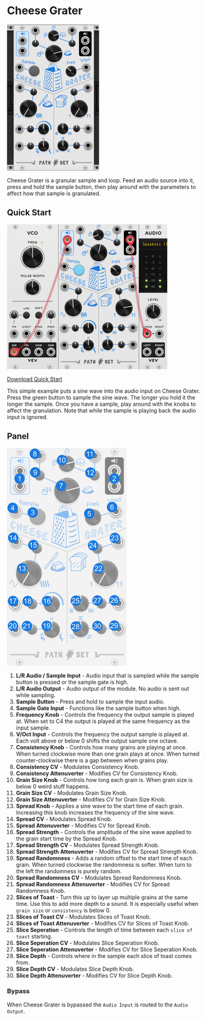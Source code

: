 # Cheese Grater
![Image of CheeseGrater module](../images/CheeseGrater.png)

Cheese Grater is a granular sample and loop. Feed an audio source into it, press and hold the sample button, then play around with the parameters to affect how that sample is granulated.

## Quick Start

![Image of step controls](../images/CheeseGrater/quick_start_1.png)

[Download Quick Start](../examples/CheeseGrater/CheeseGrater_QuickStart.vcvs?raw=true)

This simple example puts a sine wave into the audio input on Cheese Grater. Press the green button to sample the sine wave. The longer you hold it the longer the sample. Once you have a sample, play around with the knobs to affect the granulation. Note that while the sample is playing back the audio input is ignored.

## Panel

![Image of step controls](../images/CheeseGrater/labels.png)

1. **L/R Audio / Sample Input** - Audio input that is sampled while the sample button is pressed or the sample gate is high.
2. **L/R Audio Output** - Audio output of the module. No audio is sent out while sampling.
3. **Sample Button** - Press and hold to sample the input audio. 
4. **Sample Gate Input** - Functions like the sample button when high.
5. **Frequency Knob** - Controls the frequency the output sample is played at. When set to C4 the output is played at the same frequency as the input sample.
6. **V/Oct Input** - Controls the frequency the output sample is played at. Each volt above or below 0 shifts the output sample one octave.
7. **Consistency Knob** - Controls how many grains are playing at once. When turned clockwise more than one grain plays at once. When turned counter-clockwise there is a gap between when grains play.
8. **Consistency CV** - Modulates Consistency Knob.
9. **Consistency Attenuverter** - Modifies CV for Consistency Knob.
10. **Grain Size Knob** - Controls how long each grain is. When grain size is below 0 weird stuff happens.
11. **Grain Size CV** - Modulates Grain Size Knob.
12. **Grain Size Attenuverter** - Modifies CV for Grain Size Knob.
13. **Spread Knob** - Applies a sine wave to the start time of each grain. Increasing this knob increases the frequency of the sine wave. 
14. **Spread CV** - Modulates Spread Knob.
15. **Spread Attenuverter** - Modifies CV for Spread Knob.
16. **Spread Strength** - Controls the amplitude of the sine wave applied to the grain start time by the Spread Knob.
17. **Spread Strength CV** - Modulates Spread Strength Knob.
18. **Spread Strength Attenuverter** - Modifies CV for Spread Strength Knob.
19. **Spread Randomness** - Adds a random offset to the start time of each grain. When turned clockwise the randomness is softer. When turn to the left the randomness is purely random.
20. **Spread Randomness CV** - Modulates Spread Randomness Knob.
21. **Spread Randomness Attenuverter** - Modifies CV for Spread Randomness Knob.
22. **Slices of Toast** - Turn this up to layer up multiple grains at the same time. Use this to add more depth to a sound. It is especially useful when `grain size` or `consistency` is below 0. 
23. **Slices of Toast CV** - Modulates Slices of Toast Knob.
24. **Slices of Toast Attenuverter** - Modifies CV for Slices of Toast Knob.
25. **Slice Seperation** - Controls the length of time between each `slice of toast` starting.
26. **Slice Seperation CV** - Modulates Slice Seperation Knob.
27. **Slice Seperation Attenuverter** - Modifies CV for Slice Seperation Knob.
28. **Slice Depth** - Controls where in the sample each slice of toast comes from.
29. **Slice Depth CV** - Modulates Slice Depth Knob.
30. **Slice Depth Attenuverter** - Modifies CV for Slice Depth Knob.

### Bypass
When Cheese Grater is bypassed the `Audio Input` is routed to the `Audio Output`.
